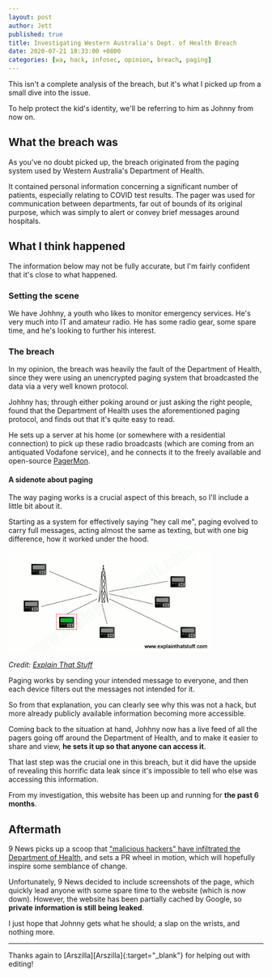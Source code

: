 ```yaml
---
layout: post
author: Jett
published: true
title: Investigating Western Australia's Dept. of Health Breach
date: 2020-07-21 18:33:00 +0800
categories: [wa, hack, infosec, opinion, breach, paging]
---
```

This isn't a complete analysis of the breach, but it's what I picked up from a small dive into the issue.

To help protect the kid's identity, we'll be referring to him as Johnny from now on.

## What the breach was
As you've no doubt picked up, the breach originated from the paging system used by Western Australia's Department of Health.

It contained personal information concerning a significant number of patients, especially relating to COVID test results. The pager was used for communication between departments, far out of bounds of its original purpose, which was simply to alert or convey brief messages around hospitals.

## What I think happened
The information below may not be fully accurate, but I'm fairly confident that it's close to what happened.

### Setting the scene
We have Johhny, a youth who likes to monitor emergency services. He's very much into IT and amateur radio. He has some radio gear, some spare time, and he's looking to further his interest.

### The breach
In my opinion, the breach was heavily the fault of the Department of Health, since they were using an unencrypted paging system that broadcasted the data via a very well known protocol.

Johhny has; through either poking around or just asking the right people, found that the Department of Health uses the aforementioned paging protocol, and finds out that it's quite easy to read.

He sets up a server at his home (or somewhere with a residential connection) to pick up these radio broadcasts (which are coming from an antiquated Vodafone service), and he connects it to the freely available and open-source [PagerMon][Pagermon].

#### A sidenote about paging
The way paging works is a crucial aspect of this breach, so I'll include a little bit about it.

Starting as a system for effectively saying "hey call me", paging evolved to carry full messages, acting almost the same as texting, but with one big difference, how it worked under the hood.

![Pager diagram][pagerdiag]

_Credit: [Explain That Stuff][explainthatstuff]_

Paging works by sending your intended message to everyone, and then each device filters out the messages not intended for it.

So from that explanation, you can clearly see why this was not a hack, but more already publicly available information becoming more accessible.

Coming back to the situation at hand, Johhny now has a live feed of all the pagers going off around the Department of Health, and to make it easier to share and view, **he sets it up so that anyone can access it**.

That last step was the crucial one in this breach, but it did have the upside of revealing this horrific data leak since it's impossible to tell who else was accessing this information.

From my investigation, this website has been up and running for **the past 6 months**.

## Aftermath
9 News picks up a scoop that ["malicious hackers" have infiltrated the Department of Health][9news], and sets a PR wheel in motion, which will hopefully inspire some semblance of change.

Unfortunately, 9 News decided to include screenshots of the page, which quickly lead anyone with some spare time to the website (which is now down). However, the website has been partially cached by Google, so **private information is still being leaked**.

I just hope that Johnny gets what he should; a slap on the wrists, and nothing more.

<hr>
Thanks again to [Arszilla][Arszilla]{:target="_blank"} for helping out with editing!

[Pagermon]:         https://github.com/pagermon/pagermon
[explainthatstuff]: https://www.explainthatstuff.com/howpagerswork.html
[pagerdiag]:        /images/2020-07-21-Dept-Health-Breach/pagerdiag.png
[9news]:            https://www.9news.com.au/national/coronavirus-western-australia-wa-data-breach-medical-records-personal-information-hackers-website-covid19/0c78b0c4-29b1-423a-b39d-735841b203ef
[Arszilla]:         https://twitter.com/Arszilla
